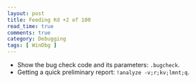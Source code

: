 ```yaml
---
layout: post
title: Feeding Kd +2 of 100
read_time: true  
comments: true
category: Debugging
tags: [ WinDbg ]
---
```


- Show the bug check code and its parameters: `.bugcheck`.
- Getting a quick preliminary report: `!analyze -v;r;kv;lmnt;q`.
